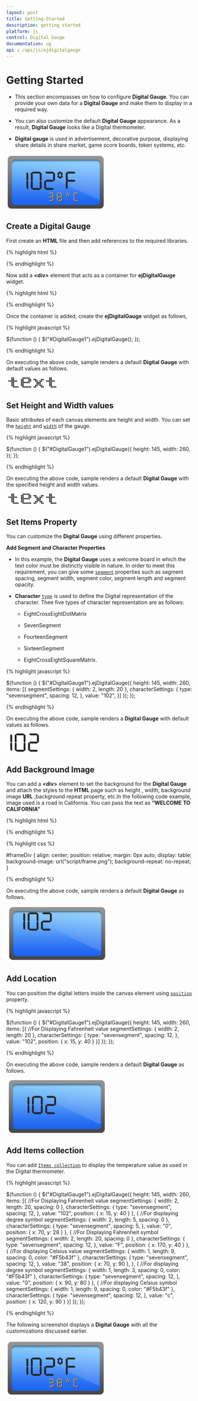 ```yaml
---
layout: post
title: Getting-Started
description: getting started
platform: js
control: Digital Gauge
documentation: ug
api : /api/js/ejdigitalgauge
---
```


# Getting Started

* This section encompasses on how to configure **Digital Gauge**. You can provide your own data for a **Digital Gauge** and make them to display in a required way. 

* You can also customize the default **Digital Gauge** appearance. As a result, **Digital Gauge** looks like a Digital thermometer. 

* **Digital gauge** is used in advertisement, decorative purpose, displaying share details in share market, game score boards, token systems, etc.


![](/js/DigitalGauge/Getting-Started_images/Getting-Started_img1.png)

## Create a Digital Gauge

First create an **HTML** file and then add references to the required libraries.

{% highlight html %}

<!DOCTYPE html>
<html xmlns="http://www.w3.org/1999/xhtml">
<head>
    <meta name="viewport" content="width=device-width, initial-scale=1.0" />
    <meta charset="utf-8" />
    <link href="http://cdn.syncfusion.com/{{site.releaseversion}}/js/web/flat-azure/ej.web.all.min.css" rel="stylesheet" />
    <!--scripts-->
    <script src="http://cdn.syncfusion.com/js/assets/external/jquery-1.10.2.min.js"></script>
    <script src="http://cdn.syncfusion.com/{{site.releaseversion}}/js/web/ej.web.all.min.js"></script>
</head>



{% endhighlight %}



Now add a **&lt;div&gt;** element that acts as a container for **ejDigitalGauge** widget.



{% highlight html %}

<body>
    <div id="DigitalGauge1"></div>
</body>
</html>


{% endhighlight %}



Once the container is added, create the **ejDigitalGauge** widget as follows,



{% highlight javascript %}


 $(function () {
        $("#DigitalGauge1").ejDigitalGauge();
    });



{% endhighlight %}



On executing the above code, sample renders a default **Digital Gauge** with default values as follows.

![](/js/DigitalGauge/Getting-Started_images/Getting-Started_img2.png)

## Set Height and Width values

Basic attributes of each canvas elements are height and width. You can set the [`height`](../api/ejdigitalgauge#members:height) and [`width`](../api/ejdigitalgauge#members:width) of the gauge.

{% highlight javascript %}

 $(function () {
        $("#DigitalGauge1").ejDigitalGauge({
            height: 145,
            width: 260,
        });
    });


{% endhighlight %}



On executing the above code, sample renders a default **Digital Gauge** with the specified height and width values.

![](/js/DigitalGauge/Getting-Started_images/Getting-Started_img3.png)

## Set Items Property

You can customize the **Digital Gauge** using different properties.

**Add Segment and Character Properties**

* In this example, the **Digital Gauge** uses a welcome board in which the text color must be distinctly visible in nature. In order to meet this requirement, you can give some [`segment`](../api/ejdigitalgauge#members:matrixsegmentdata) properties such as segment spacing, segment width, segment color, segment length and segment opacity.

* **Character** [`type`](../api/ejdigitalgauge#members:items-charactersettings-type) is used to define the Digital representation of the character. Thee five types of character representation are as follows:

  * EightCrossEightDotMatrix

  * SevenSegment

  * FourteenSegment

  * SixteenSegment 

  * EightCrossEightSquareMatrix.



{% highlight javascript %}

$(function () {
        $("#DigitalGauge1").ejDigitalGauge({
            height: 145,
            width: 260,
            items: [{
                segmentSettings: { width: 2, length: 20 },
                characterSettings: { type: "sevensegment", spacing: 12, },
                value: "102",
            }]
        });
    });


{% endhighlight %}

On executing the above code, sample renders a **Digital Gauge** with default values as follows.

![](/js/DigitalGauge/Getting-Started_images/Getting-Started_img4.png)

## Add Background Image

You can add a **&lt;div&gt;** element to set the background for the **Digital Gauge** and attach the styles to the **HTML** page such as height , width, background image **URL** ,background repeat property, etc.In the following code example, image used is a road in California. You can pass the text as **“WELCOME TO CALIFORNIA”**

{% highlight html %}

<div id="frameDiv">
    <div id="DigitalGauge1" style="width: 100%">
    </div>
</div>

{% endhighlight %}

{% highlight css %}


 #frameDiv {
        align: center;
        position: relative;
        margin: 0px auto;
        display: table;
        background-image: url("script/frame.png");
        background-repeat: no-repeat;
    }


{% endhighlight %}


On executing the above code, sample renders a default **Digital Gauge** as follows.           

![](/js/DigitalGauge/Getting-Started_images/Getting-Started_img5.png)

## Add Location

You can position the digital letters inside the canvas element using [`position`](../api/ejdigitalgauge#members:items-position) property.

{% highlight javascript %}

$(function () {
        $("#DigitalGauge1").ejDigitalGauge({
            height: 145,
            width: 260,
            items: [{
                //For Displaying Fahrenheit value
                segmentSettings: { width: 2, length: 20 },
                characterSettings: { type: "sevensegment", spacing: 12, },
                value: "102", position: { x: 15, y: 40 }
            }]
        });
    });


{% endhighlight %}

On executing the above code, sample renders a default **Digital Gauge** as follows.


![](/js/DigitalGauge/Getting-Started_images/Getting-Started_img6.png)

## Add Items collection

You can add [`Items collection`](../api/ejdigitalgauge#members:items) to display the temperature value as used in the Digital thermometer.

{% highlight javascript %}

 $(function () {
        $("#DigitalGauge1").ejDigitalGauge({
            height: 145, width: 260,
            items: [{
                //For Displaying Fahrenheit value
                segmentSettings: { width: 2, length: 20, spacing: 0 },
                characterSettings: { type: "sevensegment", spacing: 12, },
                value: "102",
                position: { x: 15, y: 40 }
            },
            {
                //For displaying degree symbol
                segmentSettings: { width: 2, length: 5, spacing: 0 },
                characterSettings: { type: "sevensegment", spacing: 5, },
                value: "0",
                position: { x: 70, y: 28 }
            },
            {
                //For Displaying Fahrenheit symbol
                segmentSettings: { width: 2, length: 20, spacing: 0 },
                characterSettings: { type: "sevensegment", spacing: 12, },
                value: "F",
                position: { x: 170, y: 40 }
            },
            {
                //For displaying Celsius value
                segmentSettings: { width: 1, length: 9, spacing: 0, color: "#F5b43f" },
                characterSettings: { type: "sevensegment", spacing: 12, },
                value: "38",
                position: { x: 70, y: 90 },
            },
            {
                //For displaying degree symbol
                segmentSettings: { width: 1, length: 3, spacing: 0, color: "#F5b43f" },
                characterSettings: { type: "sevensegment", spacing: 12, },
                value: "0",
                position: { x: 90, y: 80 }
            },
            {
                //For displaying Celsius symbol
                segmentSettings: { width: 1, length: 9, spacing: 0, color: "#F5b43f" },
                characterSettings: { type: "sevensegment", spacing: 12, },
                value: "c",
                position: { x: 120, y: 90 }
            }]
        });
    });


{% endhighlight %}



The following screenshot displays a **Digital Gauge** with all the customizations discussed earlier.

![](/js/DigitalGauge/Getting-Started_images/Getting-Started_img7.png)

